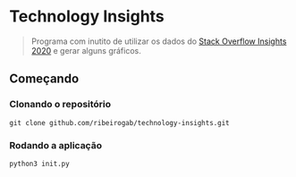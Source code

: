 # Technology Insights
> Programa com inutito de utilizar os dados do [Stack Overflow Insights 2020](insights.stackoverflow.com/survey/2020) e gerar alguns gráficos.

## Começando

### Clonando o repositório
```bin
git clone github.com/ribeirogab/technology-insights.git
```

### Rodando a aplicação
```bin
python3 init.py
```
